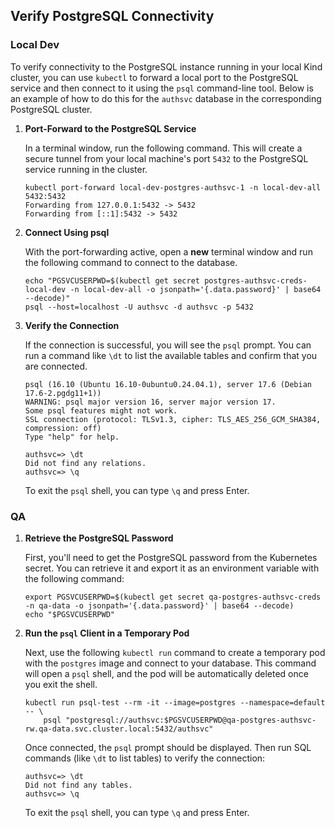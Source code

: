 ## Verify PostgreSQL Connectivity

### Local Dev

To verify connectivity to the PostgreSQL instance running in your local Kind cluster, you can use
`kubectl` to forward a local port to the PostgreSQL service and then connect to it using the `psql`
command-line tool. Below is an example of how to do this for the `authsvc` database in the corresponding
PostgreSQL cluster.

1. **Port-Forward to the PostgreSQL Service**

    In a terminal window, run the following command. This will create a secure tunnel from your local
    machine's port `5432` to the PostgreSQL service running in the cluster.
    
    ```shell
    kubectl port-forward local-dev-postgres-authsvc-1 -n local-dev-all 5432:5432
    Forwarding from 127.0.0.1:5432 -> 5432
    Forwarding from [::1]:5432 -> 5432
    ```

2. **Connect Using psql**

    With the port-forwarding active, open a **new** terminal window and run the following command to
    connect to the database. 
    
    ```shell
    echo "PGSVCUSERPWD=$(kubectl get secret postgres-authsvc-creds-local-dev -n local-dev-all -o jsonpath='{.data.password}' | base64 --decode)"
    psql --host=localhost -U authsvc -d authsvc -p 5432
    ```

3. **Verify the Connection**

    If the connection is successful, you will see the `psql` prompt. You can run a command like `\dt` to
    list the available tables and confirm that you are connected.
    
    ```shell
    psql (16.10 (Ubuntu 16.10-0ubuntu0.24.04.1), server 17.6 (Debian 17.6-2.pgdg11+1))
    WARNING: psql major version 16, server major version 17.
    Some psql features might not work.
    SSL connection (protocol: TLSv1.3, cipher: TLS_AES_256_GCM_SHA384, compression: off)
    Type "help" for help.
    
    authsvc=> \dt
    Did not find any relations.
    authsvc=> \q
    ```

    To exit the `psql` shell, you can type `\q` and press Enter.

### QA

1. **Retrieve the PostgreSQL Password**

    First, you'll need to get the PostgreSQL password from the Kubernetes secret. You can retrieve it
    and export it as an environment variable with the following command:
    
    ```shell
    export PGSVCUSERPWD=$(kubectl get secret qa-postgres-authsvc-creds -n qa-data -o jsonpath='{.data.password}' | base64 --decode)
    echo "$PGSVCUSERPWD"   
    ```

2. **Run the `psql` Client in a Temporary Pod**

    Next, use the following `kubectl run` command to create a temporary pod with the `postgres` image
    and connect to your database. This command will open a `psql` shell, and the pod will be
    automatically deleted once you exit the shell.
    
    ```shell
    kubectl run psql-test --rm -it --image=postgres --namespace=default -- \
        psql "postgresql://authsvc:$PGSVCUSERPWD@qa-postgres-authsvc-rw.qa-data.svc.cluster.local:5432/authsvc"
    ```
    
    Once connected, the `psql` prompt should be displayed. Then run SQL commands (like `\dt` to list
    tables) to verify the connection:
    
    ```shell
    authsvc=> \dt
    Did not find any tables.
    authsvc=> \q 
    ```
    
    To exit the `psql` shell, you can type `\q` and press Enter.
